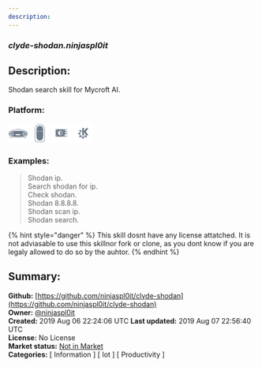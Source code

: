 ```yaml
---
description: 
---
```


### _clyde-shodan.ninjaspl0it_  
## Description:  
Shodan search skill for Mycroft AI.  
### Platform:  
 ![Mark I](../.gitbook/assets/mark-1-icon.png)  ![Mark II](../.gitbook/assets/mark-2-icon.png)  ![Picroft](../.gitbook/assets/picroft-icon.png)  ![plasmoid](../.gitbook/assets/kde.png)   
### Examples:  
> Shodan ip.  
> Search shodan for ip.  
> Check shodan.  
> Shodan 8.8.8.8.  
> Shodan scan ip.  
> Shodan search.  
  
{% hint style="danger" %}
This skill dosnt have any license attatched. It is not adviasable to use this skillnor fork or clone, as you dont know if you are legaly allowed to do so by the auhtor.
{% endhint %}
  
## Summary:  
**Github:** [https://github.com/ninjaspl0it/clyde-shodan](https://github.com/ninjaspl0it/clyde-shodan)  
**Owner:** [@ninjaspl0it](https://github.com/ninjaspl0it)  
**Created:** 2019 Aug 06 22:24:06 UTC  **Last updated:** 2019 Aug 07 22:56:40 UTC  
**License:** No License  
**Market status:** [Not in Market](https://market.mycroft.ai/skill/)  
**Categories:** [ Information ] [ Iot ] [ Productivity ]   
